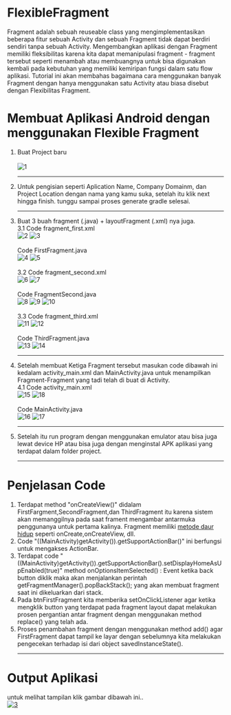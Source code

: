 # FlexibleFragment
Fragment adalah sebuah reuseable class yang mengimplementasikan beberapa fitur sebuah Activity dan sebuah Fragment tidak dapat berdiri sendiri tanpa sebuah Activity. Mengembangkan aplikasi dengan Fragment memiliki fleksibilitas karena kita dapat memanipulasi fragment - fragment tersebut seperti menambah atau membuangnya untuk bisa digunakan kembali pada kebutuhan yang memiliki kemiripan fungsi dalam satu flow aplikasi. Tutorial ini akan membahas bagaimana cara menggunakan banyak Fragment dengan hanya menggunakan satu Activity atau biasa disebut dengan Flexibilitas Fragment.

# Membuat Aplikasi Android dengan menggunakan Flexible Fragment
1.  Buat Project baru <br><br>
![1](https://user-images.githubusercontent.com/35905214/58455827-d4d90200-814c-11e9-9a16-dac6df51b6af.PNG)<hr>
2.  Untuk pengisian seperti Aplication Name, Company Domainm, dan Project Location dengan nama yang kamu suka, setelah itu klik   next hingga finish. tunggu sampai proses generate gradle selesai. <br><hr>
3.  Buat 3 buah fragment (.java) + layoutFragment (.xml) nya juga.<br>
    3.1 Code fragment_first.xml <br>
        ![2](https://user-images.githubusercontent.com/35905214/58457254-6a29c580-8150-11e9-8fd5-53287cbded39.PNG)
        ![3](https://user-images.githubusercontent.com/35905214/58457422-d9071e80-8150-11e9-8c83-89e602b0d07a.PNG)<br><br>
        Code FirstFragment.java <br>
        ![4](https://user-images.githubusercontent.com/35905214/58457793-be817500-8151-11e9-83fe-51297fc60271.PNG)
        ![5](https://user-images.githubusercontent.com/35905214/58457798-c2ad9280-8151-11e9-8f0a-5829971c447b.PNG)<br><br>
    3.2 Code fragment_second.xml <br>
        ![6](https://user-images.githubusercontent.com/35905214/58458141-9d6d5400-8152-11e9-916d-8831b0c96a4e.PNG)
        ![7](https://user-images.githubusercontent.com/35905214/58458144-a100db00-8152-11e9-84f6-6c4e42b236f3.PNG)<br><br>
        Code FragmentSecond.java <br>
        ![8](https://user-images.githubusercontent.com/35905214/58458353-3603d400-8153-11e9-9437-1045b96c4680.PNG)
        ![9](https://user-images.githubusercontent.com/35905214/58458355-38662e00-8153-11e9-8904-cbc169053d95.PNG)
        ![10](https://user-images.githubusercontent.com/35905214/58458358-3ac88800-8153-11e9-85d0-1a76baa82dc7.PNG)<br><br>
    3.3 Code fragment_third.xml <br>
        ![11](https://user-images.githubusercontent.com/35905214/58458566-bfb3a180-8153-11e9-88f3-111424a4382a.PNG)
        ![12](https://user-images.githubusercontent.com/35905214/58458569-c0e4ce80-8153-11e9-92da-6cbcf10c70e0.PNG)<br><br>
        Code ThirdFragment.java <br>
        ![13](https://user-images.githubusercontent.com/35905214/58458770-30f35480-8154-11e9-86bd-3cba45fe480e.PNG)
        ![14](https://user-images.githubusercontent.com/35905214/58458771-318beb00-8154-11e9-95c2-23f3340f1818.PNG)<hr>
 4. Setelah membuat Ketiga Fragment tersebut masukan code dibawah ini kedalam activity_main.xml dan MainActivity.java untuk menampilkan Fragment-Fragment yang tadi telah di buat di Activity. <br>
     4.1 Code activity_main.xml <br>
         ![15](https://user-images.githubusercontent.com/35905214/58459215-11a8f700-8155-11e9-9f38-d8fed719fc69.PNG)
         ![18](https://user-images.githubusercontent.com/35905214/58459466-a3186900-8155-11e9-8fb2-7796b963e644.PNG)<br><br>
         Code MainActivity.java <br>
         ![16](https://user-images.githubusercontent.com/35905214/58459356-66e50880-8155-11e9-8203-23089212b139.PNG)
         ![17](https://user-images.githubusercontent.com/35905214/58459357-68163580-8155-11e9-9826-2739b50ccc41.PNG)<hr>
5. Setelah itu run program dengan menggunakan emulator atau bisa juga lewat device HP atau bisa juga dengan menginstal APK aplikasi yang terdapat dalam folder project.<hr>
# Penjelasan Code
1. Terdapat method "onCreateView()" didalam FirstFargment,SecondFragment,dan ThirdFragment itu karena sistem akan memanggilnya pada saat frament mengambar antarmuka penggunanya untuk pertama kalinya. Fragment memiliki [metode daur hidup](https://developer.android.com/guide/components/fragments?hl=id) seperti onCreate,onCreateView, dll. <br>
2. Code "((MainActivity)getActivity()).getSupportActionBar()" ini berfungsi untuk mengakses ActionBar. <br>
3. Terdapat code "((MainActivity)getActivity()).getSupportActionBar().setDisplayHomeAsUpEnabled(true)" method  onOptionsItemSelected() : Event ketika back button diklik maka akan menjalankan perintah getFragmentManager().popBackStack(); yang akan membuat fragment saat ini dikeluarkan dari stack.
4. Pada btnFirstFragment kita memberika setOnClickListener agar ketika mengklik button yang terdapat pada fragment layout dapat melakukan prosen pergantian antar fragment dengan menggunakan method replace() yang telah ada.
5. Proses penambahan fragment dengan menggunakan method add() agar FirstFragment dapat tampil ke layar dengan sebelumnya kita melakukan pengecekan terhadap isi dari object savedInstanceState(). <hr>
# Output Aplikasi
untuk melihat tampilan klik gambar dibawah ini..<br>
[![3](https://user-images.githubusercontent.com/35905214/58464392-ccd68d80-815f-11e9-8b53-9a3ca9dbd914.PNG)
](https://youtu.be/1j1Qg4TKwXk)


